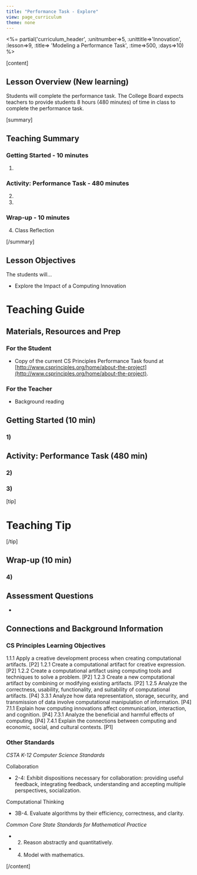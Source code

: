 ```yaml
---
title: "Performance Task - Explore"
view: page_curriculum
theme: none
---
```


<%= partial('curriculum_header', :unitnumber=>5, :unittitle=>'Innovation', :lesson=>9, :title=> 'Modeling a Performance Task', :time=>500, :days=>10) %>

[content]


## Lesson Overview (New learning)
Students will complete the performance task.  The College Board expects teachers to provide students 8 hours (480 minutes) of time in class to complete the performance task.  



[summary]

## Teaching Summary
### **Getting Started** - 10 minutes
1) 

### **Activity: Performance Task** - 480  minutes  
2) 
3) 


### **Wrap-up** - 10  minutes 
4) Class Reflection


[/summary]

## Lesson Objectives 
The students will...   

- Explore the Impact of a Computing Innovation
 
 
# Teaching Guide
## Materials, Resources and Prep
### For the Student

- Copy of the current CS Principles Performance Task found at [http://www.csprinciples.org/home/about-the-project](http://www.csprinciples.org/home/about-the-project).

### For the Teacher
- Background reading 


## Getting Started (10 min)
### 1)

## Activity: Performance Task (480 min)
### 2) 
### 3)



[tip]

# Teaching Tip  

[/tip]

 


## Wrap-up (10 min)
### 4)


## Assessment Questions
-


## Connections and Background Information
### CS Principles Learning Objectives

1.1.1 Apply a creative development process when creating computational artifacts. [P2]
1.2.1 Create a computational artifact for creative expression. [P2]
1.2.2 Create a computational artifact using computing tools and techniques to solve a problem. [P2]
1.2.3 Create a new computational artifact by combining or modifying existing artifacts. [P2]
1.2.5 Analyze the correctness, usability, functionality, and suitability of computational artifacts. [P4]
3.3.1 Analyze how data representation, storage, security, and transmission of data involve computational manipulation of information. [P4]
7.1.1 Explain how computing innovations affect communication, interaction, and cognition. [P4]
7.3.1 Analyze the beneficial and harmful effects of computing. [P4]
7.4.1 Explain the connections between computing and economic, social, and cultural contexts. [P1]



### Other Standards

*CSTA K-12 Computer Science Standards*

Collaboration   

- 2-4: Exhibit dispositions necessary for collaboration: providing useful feedback, integrating feedback, understanding and accepting multiple perspectives, socialization.

 Computational Thinking

-  3B-4. Evaluate algorithms by their efficiency, correctness, and clarity.
 

*Common Core State Standards for Mathematical Practice*

- 2. Reason abstractly and quantitatively.
- 4. Model with mathematics.

[/content]

